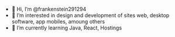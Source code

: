 - 👋 Hi, I’m @frankenstein291294
- 👀 I’m interested in design and development of sites web, desktop software, app mobiles, amoung others
- 🌱 I’m currently learning Java, React, Hostings
